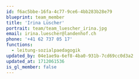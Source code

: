 ```yaml
---
id: f6ac5bbe-16fa-4c77-9ce6-4bb283b28e79
blueprint: team_member
title: 'Irina Lüscher'
portrait: team/team_luescher_irina.jpg
email: irina.luescher@landenhof.ch
phone: '+41 62 737 05 17'
functions:
  - leitung-sozialpaedagogik
updated_by: 04e1ae9a-6ef8-4ba0-931b-7cd69cc0d3a2
updated_at: 1712061536
is_gl_member: false
---
```

